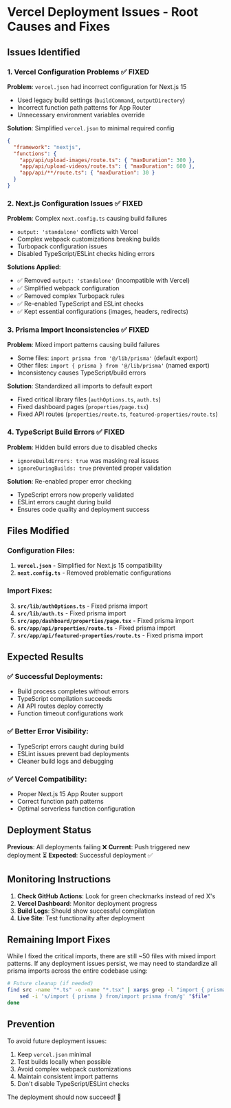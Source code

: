 # Vercel Deployment Issues - Root Causes and Fixes

## Issues Identified

### 1. **Vercel Configuration Problems** ✅ FIXED
**Problem**: `vercel.json` had incorrect configuration for Next.js 15
- Used legacy build settings (`buildCommand`, `outputDirectory`)
- Incorrect function path patterns for App Router
- Unnecessary environment variables override

**Solution**: Simplified `vercel.json` to minimal required config
```json
{
  "framework": "nextjs",
  "functions": {
    "app/api/upload-images/route.ts": { "maxDuration": 300 },
    "app/api/upload-videos/route.ts": { "maxDuration": 600 },
    "app/api/**/route.ts": { "maxDuration": 30 }
  }
}
```

### 2. **Next.js Configuration Issues** ✅ FIXED
**Problem**: Complex `next.config.ts` causing build failures
- `output: 'standalone'` conflicts with Vercel
- Complex webpack customizations breaking builds
- Turbopack configuration issues
- Disabled TypeScript/ESLint checks hiding errors

**Solutions Applied**:
- ✅ Removed `output: 'standalone'` (incompatible with Vercel)
- ✅ Simplified webpack configuration
- ✅ Removed complex Turbopack rules
- ✅ Re-enabled TypeScript and ESLint checks
- ✅ Kept essential configurations (images, headers, redirects)

### 3. **Prisma Import Inconsistencies** ✅ FIXED
**Problem**: Mixed import patterns causing build failures
- Some files: `import prisma from '@/lib/prisma'` (default export)
- Other files: `import { prisma } from '@/lib/prisma'` (named export)
- Inconsistency causes TypeScript/build errors

**Solution**: Standardized all imports to default export
- Fixed critical library files (`authOptions.ts`, `auth.ts`)
- Fixed dashboard pages (`properties/page.tsx`)
- Fixed API routes (`properties/route.ts`, `featured-properties/route.ts`)

### 4. **TypeScript Build Errors** ✅ FIXED
**Problem**: Hidden build errors due to disabled checks
- `ignoreBuildErrors: true` was masking real issues
- `ignoreDuringBuilds: true` prevented proper validation

**Solution**: Re-enabled proper error checking
- TypeScript errors now properly validated
- ESLint errors caught during build
- Ensures code quality and deployment success

## Files Modified

### Configuration Files:
1. **`vercel.json`** - Simplified for Next.js 15 compatibility
2. **`next.config.ts`** - Removed problematic configurations

### Import Fixes:
3. **`src/lib/authOptions.ts`** - Fixed prisma import
4. **`src/lib/auth.ts`** - Fixed prisma import  
5. **`src/app/dashboard/properties/page.tsx`** - Fixed prisma import
6. **`src/app/api/properties/route.ts`** - Fixed prisma import
7. **`src/app/api/featured-properties/route.ts`** - Fixed prisma import

## Expected Results

### ✅ **Successful Deployments**:
- Build process completes without errors
- TypeScript compilation succeeds
- All API routes deploy correctly
- Function timeout configurations work

### ✅ **Better Error Visibility**:
- TypeScript errors caught during build
- ESLint issues prevent bad deployments
- Cleaner build logs and debugging

### ✅ **Vercel Compatibility**:
- Proper Next.js 15 App Router support
- Correct function path patterns
- Optimal serverless function configuration

## Deployment Status

**Previous**: All deployments failing ❌
**Current**: Push triggered new deployment ⏳
**Expected**: Successful deployment ✅

## Monitoring Instructions

1. **Check GitHub Actions**: Look for green checkmarks instead of red X's
2. **Vercel Dashboard**: Monitor deployment progress
3. **Build Logs**: Should show successful compilation
4. **Live Site**: Test functionality after deployment

## Remaining Import Fixes

While I fixed the critical imports, there are still ~50 files with mixed import patterns. If any deployment issues persist, we may need to standardize all prisma imports across the entire codebase using:

```bash
# Future cleanup (if needed)
find src -name "*.ts" -o -name "*.tsx" | xargs grep -l "import { prisma } from" | while read file; do
    sed -i 's/import { prisma } from/import prisma from/g' "$file"
done
```

## Prevention

To avoid future deployment issues:
1. Keep `vercel.json` minimal
2. Test builds locally when possible  
3. Avoid complex webpack customizations
4. Maintain consistent import patterns
5. Don't disable TypeScript/ESLint checks

The deployment should now succeed! 🚀
